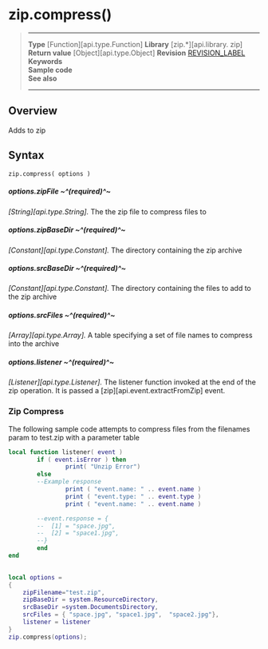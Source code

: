 # zip.compress()

> --------------------- ------------------------------------------------------------------------------------------
> __Type__              [Function][api.type.Function]
> __Library__           [zip.*][api.library. zip]
> __Return value__      [Object][api.type.Object]
> __Revision__          [REVISION_LABEL](REVISION_URL)
> __Keywords__          
> __Sample code__       
> __See also__          
>                       
>                       
>                       
> --------------------- ------------------------------------------------------------------------------------------


## Overview

Adds to zip

## Syntax

	zip.compress( options )


##### options.zipFile ~^(required)^~
_[String][api.type.String]._ The the zip file to compress files to

##### options.zipBaseDir ~^(required)^~
_[Constant][api.type.Constant]._ The directory containing the zip archive

##### options.srcBaseDir ~^(required)^~
_[Constant][api.type.Constant]._ The directory containing the files to add to the zip archive

##### options.srcFiles ~^(required)^~
_[Array][api.type.Array]._ A table specifying a set of file names to compress into the archive

##### options.listener ~^(required)^~
_[Listener][api.type.Listener]._ The listener function invoked at the end of the zip operation. It is passed a [zip][api.event.extractFromZip] event.


### Zip Compress
The following sample code attempts to compress files from the filenames param to test.zip with a parameter table

``````lua
local function listener( event )
        if ( event.isError ) then
                print( "Unzip Error")
        else
		--Example response
                print ( "event.name: " .. event.name )
                print ( "event.type: " .. event.type )
                print ( "event.name: " .. event.name )

		--event.response = {
		--	[1] = "space.jpg",
		--	[2] = "space1.jpg",
		--}
        end
end
 

local options = 
{ 
	zipFilename="test.zip",
	zipBaseDir = system.ResourceDirectory,
	srcBaseDir =system.DocumentsDirectory,
	srcFiles = { "space.jpg", "space1.jpg",  "space2.jpg"},
	listener = listener
}
zip.compress(options);

``````